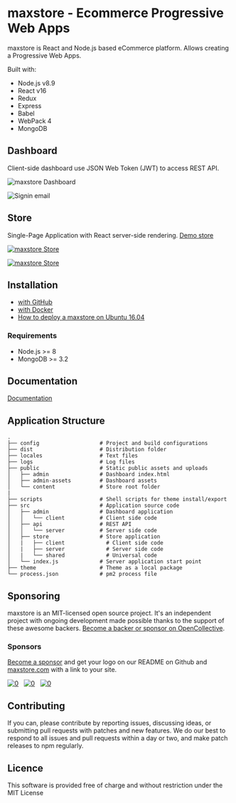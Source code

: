 # maxstore - Ecommerce Progressive Web Apps

maxstore is React and Node.js based eCommerce platform. Allows creating a Progressive Web Apps.

Built with:
* Node.js v8.9
* React v16
* Redux
* Express
* Babel
* WebPack 4
* MongoDB

## Dashboard
Client-side dashboard use JSON Web Token (JWT) to access REST API.

![maxstore Dashboard](https://maxstore.com/assets/images/maxstore-dashboard-products.png?)

![Signin email](https://maxstore.com/assets/images/maxstore-signin-email.png)

## Store
Single-Page Application with React server-side rendering. [Demo store](https://store.maxstore.com)

[![maxstore Store](https://maxstore.com/assets/images/maxstore-mobile-product.png)](https://store.maxstore.com)

[![maxstore Store](https://maxstore.com/assets/images/maxstore-mobile-order-summary.png)](https://store.maxstore.com)

## Installation

- [with GitHub](https://github.com/maxstore/maxstore/blob/master/docs/getting-started.md)
- [with Docker](https://github.com/maxstore/maxstore/blob/master/docs/getting-started-docker.md)
- [How to deploy a maxstore on Ubuntu 16.04](https://github.com/maxstore/maxstore/blob/master/docs/how-to-deploy-a-maxstore-on-ubuntu-16-04.md)

### Requirements
* Node.js >= 8
* MongoDB >= 3.2


## Documentation

[Documentation](https://github.com/smartmaxdev/maxstore/tree/master/docs)


## Application Structure

```
.
├── config                   # Project and build configurations
├── dist                     # Distribution folder
├── locales                  # Text files
├── logs                     # Log files
├── public                   # Static public assets and uploads
│   ├── admin                # Dashboard index.html
│   ├── admin-assets         # Dashboard assets
│   └── content              # Store root folder
|
├── scripts                  # Shell scripts for theme install/export
├── src                      # Application source code
│   ├── admin                # Dashboard application
│   │   └── client           # Client side code
│   ├── api                  # REST API
│   │   └── server           # Server side code
│   ├── store                # Store application
│   |   ├── client             # Client side code
│   |   ├── server             # Server side code
│   |   └── shared             # Universal code
│   └── index.js             # Server application start point
├── theme                    # Theme as a local package
└── process.json             # pm2 process file
```


## Sponsoring

maxstore is an MIT-licensed open source project. It's an independent project with ongoing development made possible thanks to the support of these awesome backers. [Become a backer or sponsor on OpenCollective](https://opencollective.com/maxstore).

### Sponsors

[Become a sponsor](https://opencollective.com/maxstore#sponsor) and get your logo on our README on Github and [maxstore.com](https://maxstore.com) with a link to your site.

<a href="https://opencollective.com/maxstore/tiers/sponsor/1/website" rel="noopener" target="_blank" style="margin-right: 8px;">
<img src="https://opencollective.com/maxstore/tiers/sponsor/1/avatar.svg" alt="0" /></a>
<a href="https://opencollective.com/maxstore/tiers/sponsor/2/website" rel="noopener" target="_blank" style="margin-right: 8px;">
<img src="https://opencollective.com/maxstore/tiers/sponsor/2/avatar.svg" alt="0" /></a>
<a href="https://opencollective.com/maxstore/tiers/sponsor/0/website" rel="noopener" target="_blank" style="margin-right: 8px;">
<img src="https://opencollective.com/maxstore/tiers/sponsor/0/avatar.svg" alt="0" /></a>


## Contributing

If you can, please contribute by reporting issues, discussing ideas, or submitting pull requests with patches and new features. We do our best to respond to all issues and pull requests within a day or two, and make patch releases to npm regularly.


## Licence

This software is provided free of charge and without restriction under the MIT License
